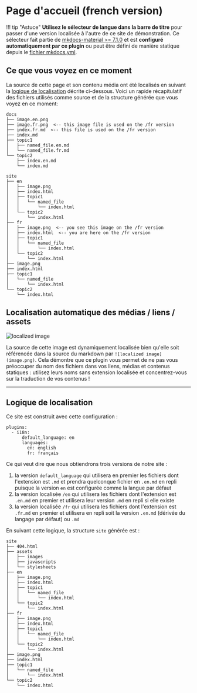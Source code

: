 # Page d'accueil (french version)

!!! tip "Astuce"
    **Utilisez le sélecteur de langue dans la barre de titre** pour passer d'une version localisée à l'autre de ce site de démonstration. Ce sélecteur fait partie de [mkdocs-material >= 7.1.0](https://squidfunk.github.io/mkdocs-material/setup/changing-the-language/#site-language-selector) et est **configuré automatiquement par ce plugin** ou peut être défini de manière statique depuis le [fichier mkdocs.yml](https://github.com/ultrabug/mkdocs-static-i18n/blob/main/mkdocs.yml).

## Ce que vous voyez en ce moment

La source de cette page et son contenu média ont été localisés en suivant la
[logique de localisation](#logique-de-localisation) décrite ci-dessous. Voici
un rapide récapitulatif des fichiers utilisés comme source et de la structure
générée que vous voyez en ce moment:

```
docs
├── image.en.png
├── image.fr.png  <-- this image file is used on the /fr version
├── index.fr.md  <-- this file is used on the /fr version
├── index.md
├── topic1
│   ├── named_file.en.md
│   └── named_file.fr.md
└── topic2
    ├── index.en.md
    └── index.md
```

```
site
├── en
│   ├── image.png
│   ├── index.html
│   ├── topic1
│   │   └── named_file
│   │       └── index.html
│   └── topic2
│       └── index.html
├── fr
│   ├── image.png  <-- you see this image on the /fr version
│   ├── index.html  <-- you are here on the /fr version
│   ├── topic1
│   │   └── named_file
│   │       └── index.html
│   └── topic2
│       └── index.html
├── image.png
├── index.html
├── topic1
│   └── named_file
│       └── index.html
└── topic2
    └── index.html
```

## Localisation automatique des médias / liens / assets

![localized image](image.png)

La source de cette image est dynamiquement localisée bien qu'elle soit
référencée dans la source du markdown par `![localized image](image.png)`.
Cela démontre que ce plugin vous permet de ne pas vous préoccuper du nom
des fichiers dans vos liens, médias et contenus statiques : utilisez leurs
noms sans extension localisée et concentrez-vous sur la traduction de vos
contenus !

---

## Logique de localisation

Ce site est construit avec cette configuration :

```
plugins:
  - i18n:
      default_language: en
      languages:
        en: english
        fr: français
```

Ce qui veut dire que nous obtiendrons trois versions de notre site :

1. la version `default_language` qui utilisera en premier les fichiers dont
l'extension est `.md` et prendra quelconque fichier en `.en.md` en repli
puisque la version `en` est configurée comme la langue par défaut
2. la version localisée `/en` qui utilisera les fichiers dont l'extension est
`.en.md` en premier et utilisera leur version `.md` en repli si elle existe
3. la version localisée `/fr` qui utilisera les fichiers dont l'extension est
`.fr.md` en premier et utilisera en repli soit la version `.en.md` (dérivée
du langage par défaut) ou `.md`

En suivant cette logique, la structure `site` générée est :

```
site
├── 404.html
├── assets
│   ├── images
│   ├── javascripts
│   └── stylesheets
├── en
│   ├── image.png
│   ├── index.html
│   ├── topic1
│   │   └── named_file
│   │       └── index.html
│   └── topic2
│       └── index.html
├── fr
│   ├── image.png
│   ├── index.html
│   ├── topic1
│   │   └── named_file
│   │       └── index.html
│   └── topic2
│       └── index.html
├── image.png
├── index.html
├── topic1
│   └── named_file
│       └── index.html
└── topic2
    └── index.html
```